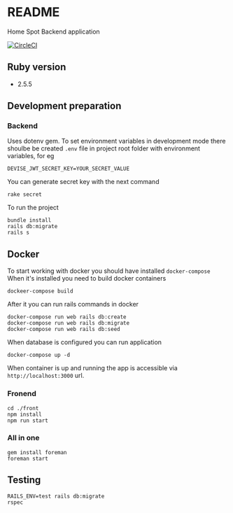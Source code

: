 # README

Home Spot Backend application

[![CircleCI](https://circleci.com/gh/HooFoo/jk/tree/master.svg?style=svg)](https://circleci.com/gh/HooFoo/jk/tree/master)

## Ruby version
* 2.5.5

## Development preparation

### Backend

Uses dotenv gem.
To set environment variables in development mode there shoulbe be created `.env` file in project root folder
with environment variables, for eg
```
DEVISE_JWT_SECRET_KEY=YOUR_SECRET_VALUE
```
You can generate secret key with the next command
```
rake secret
```

To run the project
```
bundle install
rails db:migrate
rails s
```

## Docker
To start working with docker you should have installed `docker-compose`
When it's installed you need to build docker containers
```
dockeer-compose build
```
After it you can run rails commands in docker
```
docker-compose run web rails db:create
docker-compose run web rails db:migrate
docker-compose run web rails db:seed
```
When database is configured you can run application
```
docker-compose up -d
```
When container is up and running the app is accessible via `http://localhost:3000` url.

### Fronend
```
cd ./front
npm install
npm run start
```

### All in one
```
gem install foreman
foreman start
```

## Testing
```
RAILS_ENV=test rails db:migrate
rspec
```
